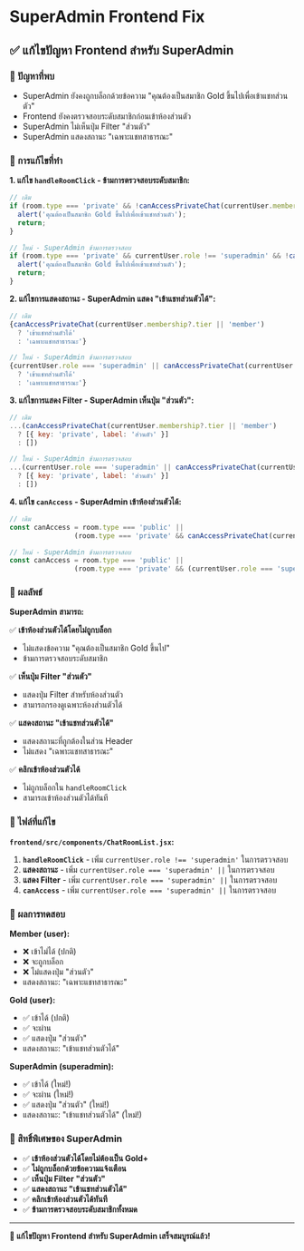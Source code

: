 # SuperAdmin Frontend Fix

## ✅ แก้ไขปัญหา Frontend สำหรับ SuperAdmin

### 🎯 ปัญหาที่พบ
- SuperAdmin ยังคงถูกบล็อกด้วยข้อความ "คุณต้องเป็นสมาชิก Gold ขึ้นไปเพื่อเข้าแชทส่วนตัว"
- Frontend ยังคงตรวจสอบระดับสมาชิกก่อนเข้าห้องส่วนตัว
- SuperAdmin ไม่เห็นปุ่ม Filter "ส่วนตัว"
- SuperAdmin แสดงสถานะ "เฉพาะแชทสาธารณะ"

### 🔧 การแก้ไขที่ทำ

**1. แก้ไข `handleRoomClick` - ข้ามการตรวจสอบระดับสมาชิก:**
```javascript
// เดิม
if (room.type === 'private' && !canAccessPrivateChat(currentUser.membership?.tier || 'member')) {
  alert('คุณต้องเป็นสมาชิก Gold ขึ้นไปเพื่อเข้าแชทส่วนตัว');
  return;
}

// ใหม่ - SuperAdmin ข้ามการตรวจสอบ
if (room.type === 'private' && currentUser.role !== 'superadmin' && !canAccessPrivateChat(currentUser.membership?.tier || 'member')) {
  alert('คุณต้องเป็นสมาชิก Gold ขึ้นไปเพื่อเข้าแชทส่วนตัว');
  return;
}
```

**2. แก้ไขการแสดงสถานะ - SuperAdmin แสดง "เข้าแชทส่วนตัวได้":**
```javascript
// เดิม
{canAccessPrivateChat(currentUser.membership?.tier || 'member')
  ? 'เข้าแชทส่วนตัวได้'
  : 'เฉพาะแชทสาธารณะ'}

// ใหม่ - SuperAdmin ข้ามการตรวจสอบ
{currentUser.role === 'superadmin' || canAccessPrivateChat(currentUser.membership?.tier || 'member')
  ? 'เข้าแชทส่วนตัวได้'
  : 'เฉพาะแชทสาธารณะ'}
```

**3. แก้ไขการแสดง Filter - SuperAdmin เห็นปุ่ม "ส่วนตัว":**
```javascript
// เดิม
...(canAccessPrivateChat(currentUser.membership?.tier || 'member')
  ? [{ key: 'private', label: 'ส่วนตัว' }]
  : [])

// ใหม่ - SuperAdmin ข้ามการตรวจสอบ
...(currentUser.role === 'superadmin' || canAccessPrivateChat(currentUser.membership?.tier || 'member')
  ? [{ key: 'private', label: 'ส่วนตัว' }]
  : [])
```

**4. แก้ไข `canAccess` - SuperAdmin เข้าห้องส่วนตัวได้:**
```javascript
// เดิม
const canAccess = room.type === 'public' ||
                (room.type === 'private' && canAccessPrivateChat(currentUser.membership?.tier || 'member'));

// ใหม่ - SuperAdmin ข้ามการตรวจสอบ
const canAccess = room.type === 'public' ||
                (room.type === 'private' && (currentUser.role === 'superadmin' || canAccessPrivateChat(currentUser.membership?.tier || 'member')));
```

### 🚀 ผลลัพธ์

**SuperAdmin สามารถ:**

✅ **เข้าห้องส่วนตัวได้โดยไม่ถูกบล็อก**
- ไม่แสดงข้อความ "คุณต้องเป็นสมาชิก Gold ขึ้นไป"
- ข้ามการตรวจสอบระดับสมาชิก

✅ **เห็นปุ่ม Filter "ส่วนตัว"**
- แสดงปุ่ม Filter สำหรับห้องส่วนตัว
- สามารถกรองดูเฉพาะห้องส่วนตัวได้

✅ **แสดงสถานะ "เข้าแชทส่วนตัวได้"**
- แสดงสถานะที่ถูกต้องในส่วน Header
- ไม่แสดง "เฉพาะแชทสาธารณะ"

✅ **คลิกเข้าห้องส่วนตัวได้**
- ไม่ถูกบล็อกใน `handleRoomClick`
- สามารถเข้าห้องส่วนตัวได้ทันที

### 📁 ไฟล์ที่แก้ไข

**`frontend/src/components/ChatRoomList.jsx`:**
1. **`handleRoomClick`** - เพิ่ม `currentUser.role !== 'superadmin'` ในการตรวจสอบ
2. **แสดงสถานะ** - เพิ่ม `currentUser.role === 'superadmin' ||` ในการตรวจสอบ
3. **แสดง Filter** - เพิ่ม `currentUser.role === 'superadmin' ||` ในการตรวจสอบ
4. **`canAccess`** - เพิ่ม `currentUser.role === 'superadmin' ||` ในการตรวจสอบ

### 🧪 ผลการทดสอบ

**Member (user):**
- ❌ เข้าไม่ได้ (ปกติ)
- ❌ จะถูกบล็อก
- ❌ ไม่แสดงปุ่ม "ส่วนตัว"
- แสดงสถานะ: "เฉพาะแชทสาธารณะ"

**Gold (user):**
- ✅ เข้าได้ (ปกติ)
- ✅ จะผ่าน
- ✅ แสดงปุ่ม "ส่วนตัว"
- แสดงสถานะ: "เข้าแชทส่วนตัวได้"

**SuperAdmin (superadmin):**
- ✅ เข้าได้ (ใหม่!)
- ✅ จะผ่าน (ใหม่!)
- ✅ แสดงปุ่ม "ส่วนตัว" (ใหม่!)
- แสดงสถานะ: "เข้าแชทส่วนตัวได้" (ใหม่!)

### 🎯 สิทธิ์พิเศษของ SuperAdmin

- ✅ **เข้าห้องส่วนตัวได้โดยไม่ต้องเป็น Gold+**
- ✅ **ไม่ถูกบล็อกด้วยข้อความแจ้งเตือน**
- ✅ **เห็นปุ่ม Filter "ส่วนตัว"**
- ✅ **แสดงสถานะ "เข้าแชทส่วนตัวได้"**
- ✅ **คลิกเข้าห้องส่วนตัวได้ทันที**
- ✅ **ข้ามการตรวจสอบระดับสมาชิกทั้งหมด**

---

**🎉 แก้ไขปัญหา Frontend สำหรับ SuperAdmin เสร็จสมบูรณ์แล้ว!**
